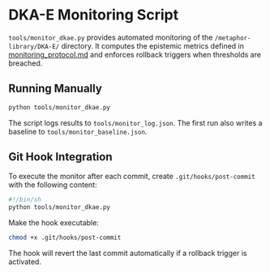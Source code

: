# DKA-E Monitoring Script

`tools/monitor_dkae.py` provides automated monitoring of the `/metaphor-library/DKA-E/` directory.
It computes the epistemic metrics defined in [monitoring_protocol.md](tech-specs/monitoring_protocol.md) and enforces rollback triggers when thresholds are breached.

## Running Manually

```bash
python tools/monitor_dkae.py
```

The script logs results to `tools/monitor_log.json`. The first run also writes a baseline to `tools/monitor_baseline.json`.

## Git Hook Integration

To execute the monitor after each commit, create `.git/hooks/post-commit` with the following content:

```bash
#!/bin/sh
python tools/monitor_dkae.py
```

Make the hook executable:

```bash
chmod +x .git/hooks/post-commit
```

The hook will revert the last commit automatically if a rollback trigger is activated.
